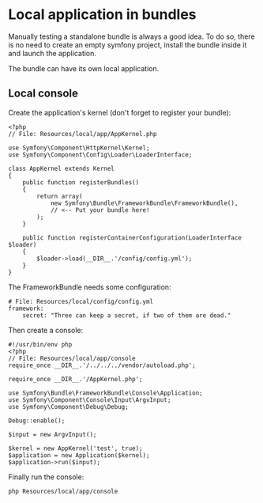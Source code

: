 # Local application in bundles

Manually testing a standalone bundle is always a good idea. To do so, there is
no need to create an empty symfony project, install the bundle inside it and
launch the application.

The bundle can have its own local application.

## Local console

Create the application's kernel (don't forget to register your bundle):

    <?php
    // File: Resources/local/app/AppKernel.php

    use Symfony\Component\HttpKernel\Kernel;
    use Symfony\Component\Config\Loader\LoaderInterface;

    class AppKernel extends Kernel
    {
        public function registerBundles()
        {
            return array(
                new Symfony\Bundle\FrameworkBundle\FrameworkBundle(),
                // <-- Put your bundle here!
            );
        }

        public function registerContainerConfiguration(LoaderInterface $loader)
        {
            $loader->load(__DIR__.'/config/config.yml');
        }
    }

The FrameworkBundle needs some configuration:

    # File: Resources/local/config/config.yml
    framework:
        secret: "Three can keep a secret, if two of them are dead."

Then create a console:

    #!/usr/bin/env php
    <?php
    // File: Resources/local/app/console
    require_once __DIR__.'/../../../vendor/autoload.php';

    require_once __DIR__.'/AppKernel.php';

    use Symfony\Bundle\FrameworkBundle\Console\Application;
    use Symfony\Component\Console\Input\ArgvInput;
    use Symfony\Component\Debug\Debug;

    Debug::enable();

    $input = new ArgvInput();

    $kernel = new AppKernel('test', true);
    $application = new Application($kernel);
    $application->run($input);

Finally run the console:

    php Resources/local/app/console
